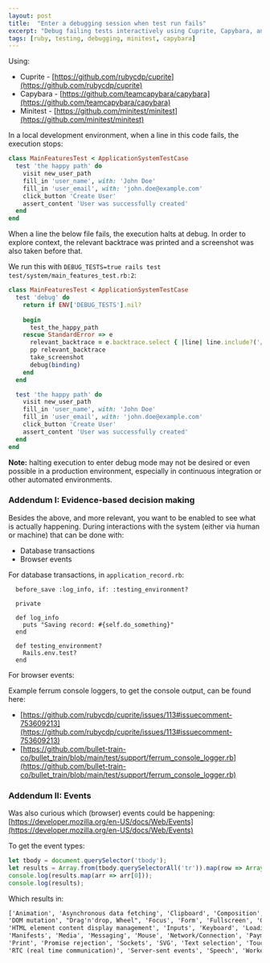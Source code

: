 ```yaml
---
layout: post
title:  "Enter a debugging session when test run fails"
excerpt: "Debug failing tests interactively using Cuprite, Capybara, and Minitest by entering a debug session on test failure in development environments."
tags: [ruby, testing, debugging, minitest, capybara]
---
```


Using:
- Cuprite - [https://github.com/rubycdp/cuprite](https://github.com/rubycdp/cuprite)
- Capybara - [https://github.com/teamcapybara/capybara](https://github.com/teamcapybara/capybara)
- Minitest - [https://github.com/minitest/minitest](https://github.com/minitest/minitest)


In a local development environment, when a line in this code fails, the execution stops:

```rb
class MainFeaturesTest < ApplicationSystemTestCase
  test 'the happy path' do
    visit new_user_path
    fill_in 'user_name', with: 'John Doe'
    fill_in 'user_email', with: 'john.doe@example.com'
    click_button 'Create User'
    assert_content 'User was successfully created'
  end
end
```

When a line the below file fails, the execution halts at debug. In order to explore context, the relevant backtrace was printed and a screenshot was also taken before that.

We run this with `DEBUG_TESTS=true rails test test/system/main_features_test.rb:2`:

```rb
class MainFeaturesTest < ApplicationSystemTestCase
  test 'debug' do
    return if ENV['DEBUG_TESTS'].nil?
    
    begin
      test_the_happy_path
    rescue StandardError => e
      relevant_backtrace = e.backtrace.select { |line| line.include?('/test/') }
      pp relevant_backtrace
      take_screenshot
      debug(binding)
    end
  end

  test 'the happy path' do
    visit new_user_path
    fill_in 'user_name', with: 'John Doe'
    fill_in 'user_email', with: 'john.doe@example.com'
    click_button 'Create User'
    assert_content 'User was successfully created'
  end
end
```

**Note:** halting execution to enter debug mode may not be desired or even possible in a production environment, especially in continuous integration or other automated environments.


### Addendum I: Evidence-based decision making

Besides the above, and more relevant, you want to be enabled to see what is actually happening. During interactions with the system (either via human or machine) that can be done with:
- Database transactions
- Browser events


For database transactions, in `application_record.rb`:
```
  before_save :log_info, if: :testing_environment?

  private

  def log_info
    puts "Saving record: #{self.do_something}"
  end

  def testing_environment?
    Rails.env.test?
  end
```

For browser events:

Example ferrum console loggers, to get the console output, can be found here:
- [https://github.com/rubycdp/cuprite/issues/113#issuecomment-753609213](https://github.com/rubycdp/cuprite/issues/113#issuecomment-753609213)
- [https://github.com/bullet-train-co/bullet_train/blob/main/test/support/ferrum_console_logger.rb](https://github.com/bullet-train-co/bullet_train/blob/main/test/support/ferrum_console_logger.rb)

### Addendum II: Events

Was also curious which (browser) events could be happening: [https://developer.mozilla.org/en-US/docs/Web/Events](https://developer.mozilla.org/en-US/docs/Web/Events)

To get the event types:

```js
let tbody = document.querySelector('tbody');
let results = Array.from(tbody.querySelectorAll('tr')).map(row => Array.from(row.querySelectorAll('td')).map(td => td.textContent));
console.log(results.map(arr => arr[0])); 
console.log(results);
```

Which results in:
```html
['Animation', 'Asynchronous data fetching', 'Clipboard', 'Composition', 'CSS transition', 'Database',
'DOM mutation', "Drag'n'drop, Wheel", 'Focus', 'Form', 'Fullscreen', 'Gamepad', 'Gestures', 'History',
'HTML element content display management', 'Inputs', 'Keyboard', 'Loading/unloading documents',
'Manifests', 'Media', 'Messaging', 'Mouse', 'Network/Connection', 'Payments', 'Performance', 'Pointer',
'Print', 'Promise rejection', 'Sockets', 'SVG', 'Text selection', 'Touch', 'Virtual reality',
'RTC (real time communication)', 'Server-sent events', 'Speech', 'Workers']
```

